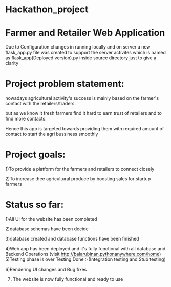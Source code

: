 # Hackathon_project
# Farmer and Retailer Web Application
Due to Configuration changes in running locally and on server a new flask_app.py file was created to support the server activites
which is named as flask_app(Deployed version).py inside source directory just to give a clarity
# Project problem statement:
 nowadays agricultural activity's success is mainly based on the farmer's contact with the retailers/traders.
 
 but as we know it fresh farmers find it hard to earn trust of retailers and to find more contacts.
 
 Hence this app is targeted towards providing them with required amount of contact to start the agri bussiness smoothly
 
# Project goals:

1)To provide a platform for the farmers and retailers to connect closely

2)To increase thee agricultural produce by boosting sales for startup farmers

# Status so far:
1)All UI for the website has been completed

2)database schemas have been decide

3)database created and database functions have been finished

4)Web app has been deployed and it's fully functional with all database and Backend Operations
(visit http://balarubinan.pythonanywhere.com/home)
5)Testing phase is over Testing Done :-(Integration testing and Stub testing)

6)Rendering UI changes and Bug fixes

7) The website is now fully functional and ready to use
